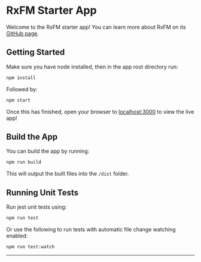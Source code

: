 # RxFM Starter App

Welcome to the RxFM starter app! You can learn more about RxFM on its [GitHub page](https://github.com/alden12/rxfm).

## Getting Started

Make sure you have node installed, then in the app root directory run:
```sh
npm install
```

Followed by:
```sh
npm start
```

Once this has finished, open your browser to [localhost:3000](http://localhost:3000/) to view the live app!

## Build the App

You can build the app by running:
```sh
npm run build
```

This will output the built files into the `/dist` folder. 

## Running Unit Tests

Run jest unit tests using:
```sh
npm run test
```

Or use the following to run tests with automatic file change watching enabled:
```sh
npm run test:watch
```

---
